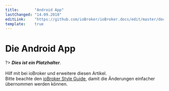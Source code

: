 ```yaml
---
title:       "Android App"
lastChanged: "14.09.2018"
editLink:    "https://github.com/ioBroker/ioBroker.docs/edit/master/docs/cloud/androidapp.md"
template:    true
---
```


# Die Android App

?> ***Dies ist ein Platzhalter***.
   <br><br>
   Hilf mit bei ioBroker und erweitere diesen Artikel.  
   Bitte beachte den [ioBroker Style Guide](community/styleguidedoc), 
   damit die Änderungen einfacher übernommen werden können.
